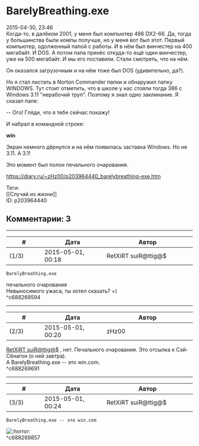BarelyBreathing.exe
===================

  
2015-04-30, 23:46  
 Когда-то, в далёком 2001, у меня был компьютер 486 DX2-66. Да, тогда у большинства были компы получше, но у меня вот был этот. Первый компьютер, одолженный папой с работы. И в нём был винчестер на 400 мегабайт. И DOS. А потом папа принёс откуда-то ещё один винчестер, уже на 500 мегабайт. И мы его поставили. Стали смотреть, что на нём.   
   
 Он оказался загрузочным и на нём тоже был DOS (удивительно, да?).   
   
 Но я стал листать в Norton Commander папки и обнаружил папку WINDOWS. Тут стоит отметить, что в школе у нас стояли тогда 386 с Windows 3.11 "нерабочий труп". Поэтому я знал одно заклинание. Я сказал папе:   
   
 -- Ого! Гляди, что я тебе сейчас покажу!   
   
 И набрал в командной строке:   
   
  **win**    
   
 Экран немного дёрнулся и на нём появилась заставка Windows. Но не 3.11. А 3.1!   
   
 Это момент был полон печального очарования.   
  
<https://diary.ru/~zHz00/p203964440_barelybreathing-exe.htm>  
  
Теги:  
[[Случай из жизни]]  
ID: p203964440  


Комментарии: 3
--------------

  


---



|         #         |              Дата              |                     Автор                     |           ID           |
| --- | --- | --- | --- |
| (1/3) | 2015-05-01, 00:18 | RetXiRT suiR@ttig@$ | c688269594 |

  
    BarelyBreathing.exe   
 печального очарования    
 Невыносимого ужаса, ты хотел сказать? +)    
 ^c688269594

---



|         #         |              Дата              |                     Автор                     |           ID           |
| --- | --- | --- | --- |
| (2/3) | 2015-05-01, 00:20 | zHz00 | c688269691 |

  
  [RetXiRT suiR@ttig@$](http://Hellspawn.diary.ru "Koneko-chan shrine")  , нет. Печального очарования. Это отсылка к Сэй-Сёнагон (о ней завтра).   
 А BarelyBreathing.exe -- это win.com.   
 ^c688269691

---



|         #         |              Дата              |                     Автор                     |           ID           |
| --- | --- | --- | --- |
| (3/3) | 2015-05-01, 00:24 | RetXiRT suiR@ttig@$ | c688269857 |

  
    BarelyBreathing.exe -- это win.com    
 ![:horror:](http://static.diary.ru/picture/1979527.gif)    
 ^c688269857